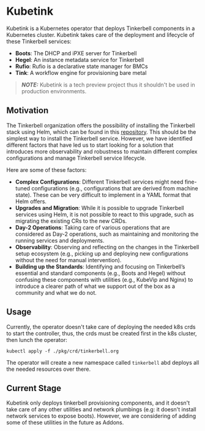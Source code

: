 # Kubetink

Kubetink is a Kubernetes operator that deploys Tinkerbell components in a Kubernetes cluster. Kubetink takes care of 
the deployment and lifecycle of these Tinkerbell services: 

- **Boots**: The DHCP and iPXE server for Tinkerbell
- **Hegel**: An instance metadata service for Tinkerbell
- **Rufio**: Rufio is a declarative state manager for BMCs
- **Tink**: A workflow engine for provisioning bare metal

> **_NOTE:_** Kubetink is a tech preview project thus it shouldn't be used in production environments. 

## Motivation
The Tinkerbell organization offers the possibility of installing the Tinkerbell stack using Helm, which can be found in
this [repository](https://github.com/tinkerbell/charts). This should be the simplest way to install the Tinkerbell service. However, we have identified different 
factors that have led us to start looking for a solution that introduces more observability and robustness to maintain 
different complex configurations and manage Tinkerbell service lifecycle.

Here are some of these factors:

- **Complex Configurations**: Different Tinkerbell services might need fine-tuned configurations (e.g., configurations that 
are derived from machine state). These can be very difficult to implement in a YAML format that Helm offers.
- **Upgrades and Migration**: While it is possible to upgrade Tinkerbell services using Helm, it is not possible to react to 
this upgrade, such as migrating the existing CRs to the new CRDs.
- **Day-2 Operations**: Taking care of various operations that are considered as Day-2 operations, such as maintaining and 
monitoring the running services and deployments.
- **Observability**: Observing and reflecting on the changes in the Tinkerbell setup ecosystem (e.g., picking up and deploying 
new configurations without the need for manual intervention).
- **Building up the Standards**: Identifying and focusing on Tinkerbell’s essential and standard components (e.g., Boots and Hegel) 
without confusing these components with utilities (e.g., KubeVip and Nginx) to introduce a clearer path of what we support 
out of the box as a community and what we do not.

## Usage
Currently, the operator doesn't take care of deploying the needed k8s crds to start the controller, thus, the crds must be 
created first in the k8s cluster, then lunch the operator:

```shell
kubectl apply -f ./pkg/crd/tinkerbell.org
```

The operator will create a new namespace called `tinkerbell` abd deploys all the needed resources over there. 

## Current Stage
Kubetink only deploys tinkerbell provisioning components, and it doesn't take care of any other utilities and network plumbings
(e.g: it doesn't install network services to expose boots). However, we are considering of adding some of these utilities in
the future as Addons.
